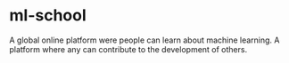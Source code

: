 # ml-school
A global online platform were people can learn about machine learning. A platform where any can contribute to the development of others.
